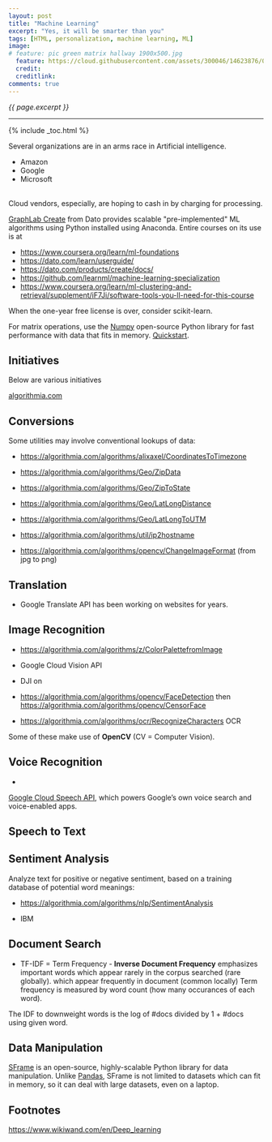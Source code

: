 ```yaml
---
layout: post
title: "Machine Learning"
excerpt: "Yes, it will be smarter than you"
tags: [HTML, personalization, machine learning, ML]
image:
# feature: pic green matrix hallway 1900x500.jpg
  feature: https://cloud.githubusercontent.com/assets/300046/14623876/07afd066-0593-11e6-933a-2e596511ac67.jpg
  credit: 
  creditlink: 
comments: true
---
```

<i>{{ page.excerpt }}</i>
<hr />

{% include _toc.html %}

Several organizations are in an arms race in Artificial intelligence.

   * Amazon
   * Google
   * Microsoft 
   <br /><br />

Cloud vendors, especially, are hoping to cash in by charging for processing.


<a target="_blank" href="https://dato.com/products/create/">
GraphLab Create</a> from Dato 
provides scalable "pre-implemented" ML algorithms 
using Python installed using Anaconda.
Entire courses on its use is at

   * https://www.coursera.org/learn/ml-foundations
   * https://dato.com/learn/userguide/
   * https://dato.com/products/create/docs/
   * https://github.com/learnml/machine-learning-specialization
   * https://www.coursera.org/learn/ml-clustering-and-retrieval/supplement/iF7Ji/software-tools-you-ll-need-for-this-course

When the one-year free license is over, consider 
scikit-learn.

For matrix operations, use the <a target="_blank" href="http://www.numpy.org/">
Numpy</a> open-source Python library for fast performance with data that fits in memory.
<a target="_blank" href="https://docs.scipy.org/doc/numpy-dev/user/quickstart.html">
Quickstart</a>.

## Initiatives #

Below are various initiatives

<a target="_blank" href="https://algorithmia.com/algorithms">algorithmia.com</a>

## Conversions

   Some utilities may involve conventional lookups of data:

   * https://algorithmia.com/algorithms/alixaxel/CoordinatesToTimezone

   * https://algorithmia.com/algorithms/Geo/ZipData

   * https://algorithmia.com/algorithms/Geo/ZipToState

   * https://algorithmia.com/algorithms/Geo/LatLongDistance

   * https://algorithmia.com/algorithms/Geo/LatLongToUTM

   * https://algorithmia.com/algorithms/util/ip2hostname

   * https://algorithmia.com/algorithms/opencv/ChangeImageFormat (from jpg to png)

## Translation

   * Google Translate API 
   has been working on websites for years.

## Image Recognition

   * https://algorithmia.com/algorithms/z/ColorPalettefromImage

   * Google Cloud Vision API

   * DJI on 

   * https://algorithmia.com/algorithms/opencv/FaceDetection
  then https://algorithmia.com/algorithms/opencv/CensorFace

   * https://algorithmia.com/algorithms/ocr/RecognizeCharacters OCR

   Some of these make use of <strong>OpenCV</strong> (CV = Computer Vision).

## Voice Recognition

   * <a target="_blank" href="https://cloud.google.com/speech/">
   Google Cloud Speech API</a>, which powers Google’s own voice search and voice-enabled apps. 

## Speech to Text


## Sentiment Analysis #

   Analyze text for positive or negative sentiment, based on a training database of potential word meanings:

   * https://algorithmia.com/algorithms/nlp/SentimentAnalysis

   * IBM

## Document Search #

   * TF-IDF = Term Frequency - <strong>Inverse Document Frequency</strong>
   emphasizes important words 
   which appear rarely in the corpus searched (rare globally).
   which appear frequently in document (common locally)
   Term frequency is measured by word count (how many occurances of each word).

   The IDF to downweight words is the log of #docs divided by 1 + #docs using given word.

## Data Manipulation #

<a target="_blank" href="https://github.com/dato-code/SFrame">
SFrame</a> is an open-source, highly-scalable Python library for data manipulation. 
Unlike <a target="_blank" href="http://pandas.pydata.org/">
Pandas</a>, SFrame is not limited to datasets which can fit in memory, 
so it can deal with large datasets, even on a laptop.



## Footnotes

https://www.wikiwand.com/en/Deep_learning

